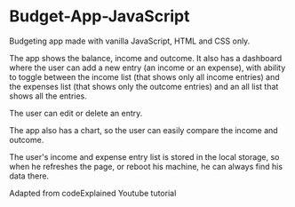 # Budget-App-JavaScript

Budgeting app made with vanilla JavaScript, HTML and CSS only.

The app shows the balance, income and outcome. It also has a dashboard where the user can add a new entry (an income or an expense), with ability to toggle between the income list (that shows only all income entries) and the expenses list (that shows only the outcome entries) and an all list that shows all the entries.

The user can edit or delete an entry.

The app also has a chart, so the user can easily compare the income and outcome.

The user's income and expense entry list is stored in the local storage, so when he refreshes the page, or reboot his machine, he can always find  his data there.

Adapted from codeExplained Youtube tutorial